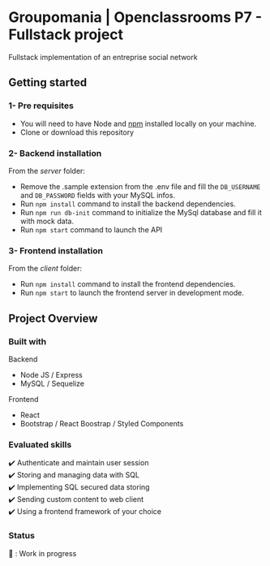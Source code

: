 # Groupomania | Openclassrooms P7 - Fullstack project

Fullstack implementation of an entreprise social network

## Getting started

### 1- Pre requisites

- You will need to have Node and [npm](https://docs.npmjs.com/downloading-and-installing-node-js-and-npm) installed locally on your machine.
- Clone or download this repository

### 2- Backend installation

From the _server_ folder:

- Remove the .sample extension from the .env file and fill the `DB_USERNAME` and `DB_PASSWORD` fields with your MySQL infos.
- Run `npm install` command to install the backend dependencies.
- Run `npm run db-init` command to initialize the MySql database and fill it with mock data.
- Run `npm start` command to launch the API

### 3- Frontend installation

From the _client_ folder:

- Run `npm install` command to install the frontend dependencies.
- Run `npm start` to launch the frontend server in development mode.

## Project Overview

### Built with

Backend

- Node JS / Express
- MySQL / Sequelize

Frontend

- React
- Bootstrap / React Boostrap / Styled Components

### Evaluated skills

:heavy_check_mark: Authenticate and maintain user session  
:heavy_check_mark: Storing and managing data with SQL  
:heavy_check_mark: Implementing SQL secured data storing  
:heavy_check_mark: Sending custom content to web client  
:heavy_check_mark: Using a frontend framework of your choice

### Status

:construction: : Work in progress
